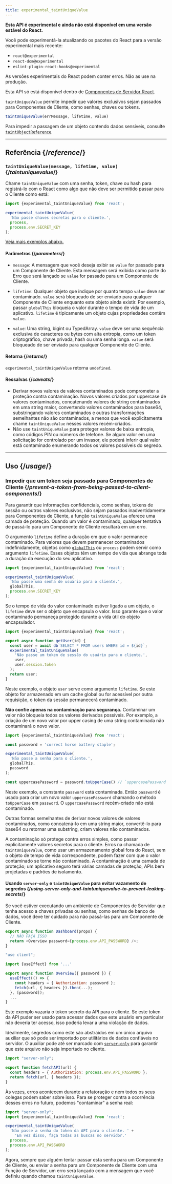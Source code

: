 ```yaml
---
title: experimental_taintUniqueValue
---
```


<Wip>

**Esta API é experimental e ainda não está disponível em uma versão estável do React.**

Você pode experimentá-la atualizando os pacotes do React para a versão experimental mais recente:

- `react@experimental`
- `react-dom@experimental`
- `eslint-plugin-react-hooks@experimental`

As versões experimentais do React podem conter erros. Não as use na produção.

Esta API só está disponível dentro de [Componentes de Servidor React](/reference/rsc/use-client).

</Wip>

<Intro>

`taintUniqueValue` permite impedir que valores exclusivos sejam passados para Componentes de Cliente, como senhas, chaves ou tokens.

```js
taintUniqueValue(errMessage, lifetime, value)
```

Para impedir a passagem de um objeto contendo dados sensíveis, consulte [`taintObjectReference`](/reference/react/experimental_taintObjectReference).

</Intro>

<InlineToc />

---

## Referência {/*reference*/}

### `taintUniqueValue(message, lifetime, value)` {/*taintuniquevalue*/}

Chame `taintUniqueValue` com uma senha, token, chave ou hash para registrá-lo com o React como algo que não deve ser permitido passar para o Cliente como está:

```js
import {experimental_taintUniqueValue} from 'react';

experimental_taintUniqueValue(
  'Não passe chaves secretas para o cliente.',
  process,
  process.env.SECRET_KEY
);
```

[Veja mais exemplos abaixo.](#usage)

#### Parâmetros {/*parameters*/}

* `message`: A mensagem que você deseja exibir se `value` for passado para um Componente de Cliente. Esta mensagem será exibida como parte do Erro que será lançado se `value` for passado para um Componente de Cliente.

* `lifetime`: Qualquer objeto que indique por quanto tempo `value` deve ser contaminado. `value` será bloqueado de ser enviado para qualquer Componente de Cliente enquanto este objeto ainda existir. Por exemplo, passar `globalThis` bloqueia o valor durante o tempo de vida de um aplicativo. `lifetime` é tipicamente um objeto cujas propriedades contêm `value`.

* `value`: Uma string, bigint ou TypedArray. `value` deve ser uma sequência exclusiva de caracteres ou bytes com alta entropia, como um token criptográfico, chave privada, hash ou uma senha longa. `value` será bloqueado de ser enviado para qualquer Componente de Cliente.

#### Retorna {/*returns*/}

`experimental_taintUniqueValue` retorna `undefined`.

#### Ressalvas {/*caveats*/}

* Derivar novos valores de valores contaminados pode comprometer a proteção contra contaminação. Novos valores criados por uppercase de valores contaminados, concatenando valores de string contaminados em uma string maior, convertendo valores contaminados para base64, substringando valores contaminados e outras transformações semelhantes não são contaminados, a menos que você explicitamente chame `taintUniqueValue` nesses valores recém-criados.
* Não use `taintUniqueValue` para proteger valores de baixa entropia, como códigos PIN ou números de telefone. Se algum valor em uma solicitação for controlado por um invasor, ele poderá inferir qual valor está contaminado enumerando todos os valores possíveis do segredo.

---

## Uso {/*usage*/}

### Impedir que um token seja passado para Componentes de Cliente {/*prevent-a-token-from-being-passed-to-client-components*/}

Para garantir que informações confidenciais, como senhas, tokens de sessão ou outros valores exclusivos, não sejam passados inadvertidamente para Componentes de Cliente, a função `taintUniqueValue` oferece uma camada de proteção. Quando um valor é contaminado, qualquer tentativa de passá-lo para um Componente de Cliente resultará em um erro.

O argumento `lifetime` define a duração em que o valor permanece contaminado. Para valores que devem permanecer contaminados indefinidamente, objetos como [`globalThis`](https://developer.mozilla.org/en-US/docs/Web/JavaScript/Reference/Global_Objects/globalThis) ou `process` podem servir como argumento `lifetime`. Esses objetos têm um tempo de vida que abrange toda a duração da execução do seu aplicativo.

```js
import {experimental_taintUniqueValue} from 'react';

experimental_taintUniqueValue(
  'Não passe uma senha de usuário para o cliente.',
  globalThis,
  process.env.SECRET_KEY
);
```

Se o tempo de vida do valor contaminado estiver ligado a um objeto, o `lifetime` deve ser o objeto que encapsula o valor. Isso garante que o valor contaminado permaneça protegido durante a vida útil do objeto encapsulador.

```js
import {experimental_taintUniqueValue} from 'react';

export async function getUser(id) {
  const user = await db`SELECT * FROM users WHERE id = ${id}`;
  experimental_taintUniqueValue(
    'Não passe um token de sessão do usuário para o cliente.',
    user,
    user.session.token
  );
  return user;
}
```

Neste exemplo, o objeto `user` serve como argumento `lifetime`. Se este objeto for armazenado em um cache global ou for acessível por outra requisição, o token da sessão permanecerá contaminado.

<Pitfall>

**Não confie apenas na contaminação para segurança.** Contaminar um valor não bloqueia todos os valores derivados possíveis. Por exemplo, a criação de um novo valor por upper casing de uma string contaminada não contaminará o novo valor.

```js
import {experimental_taintUniqueValue} from 'react';

const password = 'correct horse battery staple';

experimental_taintUniqueValue(
  'Não passe a senha para o cliente.',
  globalThis,
  password
);

const uppercasePassword = password.toUpperCase() // `uppercasePassword` não está contaminado
```

Neste exemplo, a constante `password` está contaminada. Então `password` é usado para criar um novo valor `uppercasePassword` chamando o método `toUpperCase` em `password`. O `uppercasePassword` recém-criado não está contaminado.

Outras formas semelhantes de derivar novos valores de valores contaminados, como concatená-lo em uma string maior, convertê-lo para base64 ou retornar uma substring, criam valores não contaminados.

A contaminação só protege contra erros simples, como passar explicitamente valores secretos para o cliente. Erros na chamada de `taintUniqueValue`, como usar um armazenamento global fora do React, sem o objeto de tempo de vida correspondente, podem fazer com que o valor contaminado se torne não contaminado. A contaminação é uma camada de proteção; um aplicativo seguro terá várias camadas de proteção, APIs bem projetadas e padrões de isolamento.

</Pitfall>

<DeepDive>

#### Usando `server-only` e `taintUniqueValue` para evitar vazamento de segredos {/*using-server-only-and-taintuniquevalue-to-prevent-leaking-secrets*/}

Se você estiver executando um ambiente de Componentes de Servidor que tenha acesso a chaves privadas ou senhas, como senhas de banco de dados, você deve ter cuidado para não passá-las para um Componente de Cliente.

```js
export async function Dashboard(props) {
  // NÃO FAÇA ISSO
  return <Overview password={process.env.API_PASSWORD} />;
}
```

```js
"use client";

import {useEffect} from '...'

export async function Overview({ password }) {
  useEffect(() => {
    const headers = { Authorization: password };
    fetch(url, { headers }).then(...);
  }, [password]);
  ...
}
```

Este exemplo vazaria o token secreto da API para o cliente. Se este token da API puder ser usado para acessar dados que este usuário em particular não deveria ter acesso, isso poderia levar a uma violação de dados.

[comment]: <> (TODO: Link to `server-only` docs once they are written)

Idealmente, segredos como este são abstraídos em um único arquivo auxiliar que só pode ser importado por utilitários de dados confiáveis no servidor. O auxiliar pode até ser marcado com [`server-only`](https://www.npmjs.com/package/server-only) para garantir que este arquivo não seja importado no cliente.

```js
import "server-only";

export function fetchAPI(url) {
  const headers = { Authorization: process.env.API_PASSWORD };
  return fetch(url, { headers });
}
```

Às vezes, erros acontecem durante a refatoração e nem todos os seus colegas podem saber sobre isso.
Para se proteger contra a ocorrência desses erros no futuro, podemos "contaminar" a senha real:

```js
import "server-only";
import {experimental_taintUniqueValue} from 'react';

experimental_taintUniqueValue(
  'Não passe a senha do token da API para o cliente. ' +
    'Em vez disso, faça todas as buscas no servidor.'
  process,
  process.env.API_PASSWORD
);
```

Agora, sempre que alguém tentar passar esta senha para um Componente de Cliente, ou enviar a senha para um Componente de Cliente com uma Função de Servidor, um erro será lançado com a mensagem que você definiu quando chamou `taintUniqueValue`.

</DeepDive>